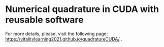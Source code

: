 # Numerical quadrature in CUDA with reusable software

For more details, please, visit the following page: https://vitalitylearning2021.github.io/quadratureCUDA/ .
